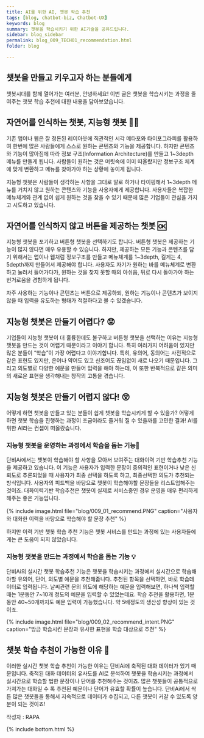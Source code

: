 ```yaml
---
title: AI를 위한 AI, 챗봇 학습 추천
tags: [blog, chatbot-biz, Chatbot-UX]
keywords: blog
summary: 챗봇을 학습시키기 위한 AI기술을 공유드립니다.
sidebar: blog_sidebar
permalink: blog_009_TECH01_recommendation.html
folder: blog

---
```


## 챗봇을 만들고 키우고자 하는 분들에게
챗봇시대를 함께 열어가는 여러분, 안녕하세요! 
이번 글은 챗봇을 학습시키는 과정을 줄여주는 챗봇 학습 추천에 대한 내용을 담아보았습니다.

## 자연어를 인식하는 챗봇, 지능형 챗봇 👨‍💻
기존 앱이나 웹은 잘 정돈된 레이아웃에 직관적인 시각 메타포와 타이포그라피를 활용하여 한번에 많은 사람들에게 스스로 원하는 콘텐츠와 기능을 제공합니다. 하지만 콘텐츠와 기능이 많아짐에 따라 정보 구조(Information Architecture)를 만들고 1~3depth 메뉴를 만들게 됩니다. 사람들이 원하는 것은 머릿속에 이미 떠올랐지만 정보구조 체계에 맞게 변환하고 메뉴를 찾아가야 하는 상황에 놓이게 됩니다. 

지능형 챗봇은 사람들이 생각하는 사항을 그대로 말로 하거나 타이핑해서 1~3depth 메뉴를 거치지 않고 원하는 콘텐츠와 기능을 사용자에게 제공합니다. 
사용자들은 복잡한 메뉴체계와 관계 없이 쉽게 원하는 것을 찾을 수 있기 때문에 많은 기업들이 관심을 가지고 시도하고 있습니다.

## 자연어를 인식하지 않고 버튼을 제공하는 챗봇 🆗
지능형 챗봇을 포기하고 버튼형 챗봇을 선택하기도 합니다. 버튼형 챗봇은 제공하는 기능이 많지 않다면 매우 유용할 수 있습니다. 하지만, 제공하는 모든 기능과 콘텐츠를 담기 위해서는 앱이나 웹처럼 정보구조를 만들고 메뉴체계를 1~3depth, 길게는 4, 5depth까지 만들어서 제공해야 합니다.
사용자도 자기가 원하는 바를 메뉴체계로 변환하고 눌러서 들어가다가, 원하는 것을 찾지 못할 때의 아쉬움, 뒤로 다시 돌아가야 하는 번거로움을 경험하게 됩니다.

자주 사용하는 기능이나 콘텐츠는 버튼으로 제공하되, 원하는 기능이나 콘텐츠가 보이지 않을 때 입력을 유도하는 형태가 적절하다고 볼 수 있겠습니다.

## 지능형 챗봇은 만들기 어렵다? 😟
기업들이 지능형 챗봇이 더 훌륭한데도 불구하고 버튼형 챗봇을 선택하는 이유는 지능형 챗봇을 만드는 것이 어렵기 때문이라고 이야기 합니다. 특히 여러가지 어려움이 있지만 많은 분들이 “학습”이 가장 어렵다고 이야기합니다. 특히, 유의어, 동의어는 사전적으로 같은 표현도 있지만, 은어나 약어도 있고 신조어도 끊임없이 새로 나오기 때문입니다. 그리고 의도별로 다양한 예문을 만들어 입력을 해야 하는데, 이 또한 반복적으로 같은 의미의 새로운 표현을 생각해내는 창작의 고통을 겪습니다.

## 지능형 챗봇은 만들기 어렵지 않다! 😲
어떻게 하면 챗봇을 만들고 있는 분들이 쉽게 챗봇을 학습시키게 할 수 있을가? 어떻게 하면 챗봇 학습을 진행하는 과정이 조금이라도 즐거워 질 수 있을까를 고민한 결과! 
AI를 위한 AI라는 컨셉이 떠올랐습니다. 

### 지능형 챗봇을 운영하는 과정에서 학습을 돕는 기능📜
단비Ai에서는 챗봇이 학습해야 할 사항을 모아서 보여주는 대화이력 기반 학습추천 기능을 제공하고 있습니다. 이 기능은 사용자가 입력한 문장이 중의적인 표현이거나 낮은 신뢰도로 추론되었을 때 사용자가 최종 선택을 하도록 하고, 최종선택한 의도가 추천되는 방식입니다. 사용자의 피드백을 바탕으로 챗봇이 학습해야할 문장들을 리스트업해주는 것이죠. 대화이력기반 학습추천은 챗봇이 실제로 서비스중인 경우 운영을 매우 편리하게 해주는 좋은 기능입니다. 

{% include image.html file="blog/009_01_recommend.PNG" caption="사용자와 대화한 이력을 바탕으로 학습해야 할 문장 추천" %}

하지만 이력 기반 챗봇 학습 추천 기능은 챗봇 서비스를 만드는 과정에 있는 사용자들에게는 큰 도움이 되지 않았습니다. 

### 지능형 챗봇을 만드는 과정에서 학습을 돕는 기능 💡

단비Ai의 실시간 챗봇 학습추천 기능은 챗봇을 학습시키는 과정에서 실시간으로 학습해야할 유의어, 단어, 의도별 예문을 추천해줍니다. 추천된 항목을 선택하면, 바로 학습데이터로 입력됩니다.
날씨관련 문의 의도에 해당하는 예문을 입력해보면, 하나씩 입력할 때는 1분동안 7~10개 정도의 예문을 입력할 수 있었는데요. 학습 추천을 활용하면, 1분동안 40~50개까지도 예문 입력이 가능했습니다. 약 5배정도의 생산성 향상이 있는 것이죠. 

{% include image.html file="blog/009_02_recommend_intent.PNG" caption="방금 학습시킨 문장과 유사한 표현을 학습 대상으로 추천" %}

## 챗봇 학습 추천이 가능한 이유 💬
이러한 실시간 챗봇 학습 추천이 가능한 이유는 단비Ai에 축적된 대화 데이터가 있기 때문입니다. 축적된 대화 데이터의 유사도를 AI로 분석하여 챗봇을 학습시키는 과정에서 실시간으로 학습할 법한 문장이나 단어를 추천해주는 것이죠. 많은 챗봇들이 공통적으로 가져가는 대화일 수 록 추천된 예문이나 단어가 유효할 확률이 높습니다. 단비Ai에서 싹튼 많은 챗봇들을 통해서 지속적으로 데이터가 수집되고, 다른 챗봇이 커갈 수 있도록 양분이 되는 것이죠! 

작성자 : RAPA

{% include bottom.html %}